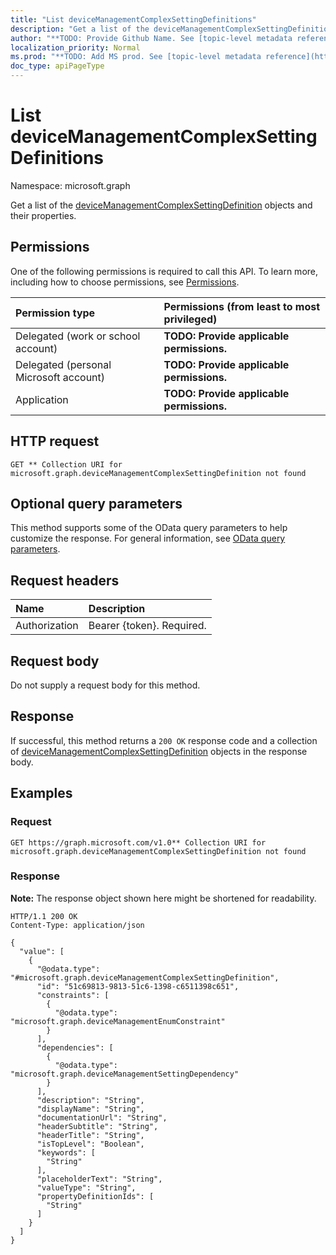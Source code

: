 ```yaml
---
title: "List deviceManagementComplexSettingDefinitions"
description: "Get a list of the deviceManagementComplexSettingDefinition objects and their properties."
author: "**TODO: Provide Github Name. See [topic-level metadata reference](https://msgo.azurewebsites.net/add/document/guidelines/metadata.html#topic-level-metadata)**"
localization_priority: Normal
ms.prod: "**TODO: Add MS prod. See [topic-level metadata reference](https://msgo.azurewebsites.net/add/document/guidelines/metadata.html#topic-level-metadata)**"
doc_type: apiPageType
---
```


# List deviceManagementComplexSettingDefinitions
Namespace: microsoft.graph



Get a list of the [deviceManagementComplexSettingDefinition](../resources/devicemanagementcomplexsettingdefinition.md) objects and their properties.

## Permissions
One of the following permissions is required to call this API. To learn more, including how to choose permissions, see [Permissions](/graph/permissions-reference).

|Permission type|Permissions (from least to most privileged)|
|:---|:---|
|Delegated (work or school account)|**TODO: Provide applicable permissions.**|
|Delegated (personal Microsoft account)|**TODO: Provide applicable permissions.**|
|Application|**TODO: Provide applicable permissions.**|

## HTTP request

<!-- {
  "blockType": "ignored"
}
-->
``` http
GET ** Collection URI for microsoft.graph.deviceManagementComplexSettingDefinition not found
```

## Optional query parameters
This method supports some of the OData query parameters to help customize the response. For general information, see [OData query parameters](/graph/query-parameters).

## Request headers
|Name|Description|
|:---|:---|
|Authorization|Bearer {token}. Required.|

## Request body
Do not supply a request body for this method.

## Response

If successful, this method returns a `200 OK` response code and a collection of [deviceManagementComplexSettingDefinition](../resources/devicemanagementcomplexsettingdefinition.md) objects in the response body.

## Examples

### Request
<!-- {
  "blockType": "request",
  "name": "list_devicemanagementcomplexsettingdefinition"
}
-->
``` http
GET https://graph.microsoft.com/v1.0** Collection URI for microsoft.graph.deviceManagementComplexSettingDefinition not found
```


### Response
**Note:** The response object shown here might be shortened for readability.
<!-- {
  "blockType": "response",
  "truncated": true,
  "@odata.type": "Collection(microsoft.graph.deviceManagementComplexSettingDefinition)"
}
-->
``` http
HTTP/1.1 200 OK
Content-Type: application/json

{
  "value": [
    {
      "@odata.type": "#microsoft.graph.deviceManagementComplexSettingDefinition",
      "id": "51c69813-9813-51c6-1398-c6511398c651",
      "constraints": [
        {
          "@odata.type": "microsoft.graph.deviceManagementEnumConstraint"
        }
      ],
      "dependencies": [
        {
          "@odata.type": "microsoft.graph.deviceManagementSettingDependency"
        }
      ],
      "description": "String",
      "displayName": "String",
      "documentationUrl": "String",
      "headerSubtitle": "String",
      "headerTitle": "String",
      "isTopLevel": "Boolean",
      "keywords": [
        "String"
      ],
      "placeholderText": "String",
      "valueType": "String",
      "propertyDefinitionIds": [
        "String"
      ]
    }
  ]
}
```

